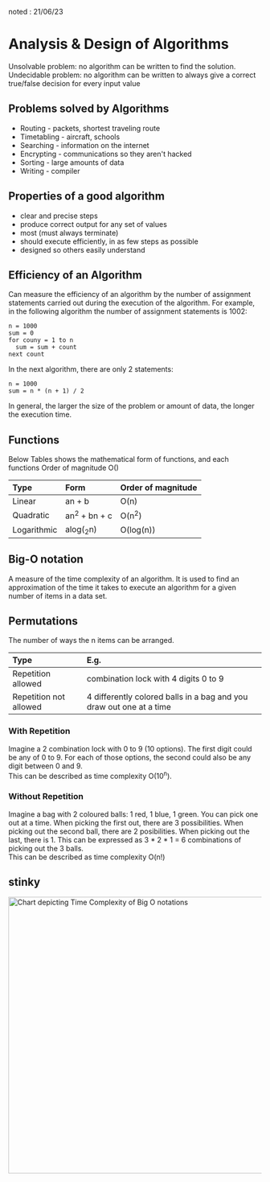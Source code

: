noted : 21/06/23

# Analysis & Design of Algorithms

Unsolvable problem: no algorithm can be written to find the solution.  
Undecidable problem: no algorithm can be written to always give a correct true/false decision for every input value

## Problems solved by Algorithms

-   Routing - packets, shortest traveling route
-   Timetabling - aircraft, schools
-   Searching - information on the internet
-   Encrypting - communications so they aren't hacked
-   Sorting - large amounts of data
-   Writing - compiler

## Properties of a good algorithm

-   clear and precise steps
-   produce correct output for any set of values
-   most (must always terminate)
-   should execute efficiently, in as few steps as possible
-   designed so others easily understand

## Efficiency of an Algorithm

Can measure the efficiency of an algorithm by the number of assignment statements carried out during the execution of the algorithm. For example, in the following algorithm the number of assignment statements is 1002:

```
n = 1000
sum = 0
for couny = 1 to n
  sum = sum + count
next count
```

In the next algorithm, there are only 2 statements:

```
n = 1000
sum = n * (n + 1) / 2
```

In general, the larger the size of the problem or amount of data, the longer the execution time.

## Functions

Below Tables shows the mathematical form of functions, and each functions Order of magnitude O()

| Type        | Form                    | Order of magnitude |
| :---------- | :---------------------- | :----------------- |
| Linear      | an + b                  | O(n)               |
| Quadratic   | an<sup>2</sup> + bn + c | O(n<sup>2</sup>)   |
| Logarithmic | alog(<sub>2</sub>n)     | O(log(n))          |

## Big-O notation

A measure of the time complexity of an algorithm. It is used to find an approximation of the time it takes to execute an algorithm for a given number of items in a data set.

## Permutations

The number of ways the n items can be arranged.

| Type                   | E.g.                                                                |
| :--------------------- | :------------------------------------------------------------------ |
| Repetition allowed     | combination lock with 4 digits 0 to 9                               |
| Repetition not allowed | 4 differently colored balls in a bag and you draw out one at a time |

### With Repetition

Imagine a 2 combination lock with 0 to 9 (10 options). The first digit could be any of 0 to 9. For each of those options, the second could also be any digit between 0 and 9.  
This can be described as time complexity O(10<sup>n</sup>).

### Without Repetition

Imagine a bag with 2 coloured balls: 1 red, 1 blue, 1 green. You can pick one out at a time. When picking the first out, there are 3 possibilities. When picking out the second ball, there are 2 posibilities. When picking out the last, there is 1. This can be expressed as 3 * 2 * 1 = 6 combinations of picking out the 3 balls.  
This can be described as time complexity O(n!)

## stinky

<img src="../../computing_images/timecomplexitygraph.jpeg" alt="Chart depicting Time Complexity of Big O notations" width="550px"/>
